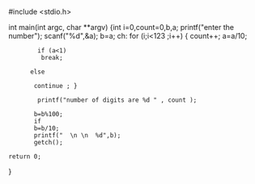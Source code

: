 #include <stdio.h>

int main(int argc, char **argv)
{int i=0,count=0,b,a;
	printf("enter the number");
    scanf("%d",&a);
    b=a;
    ch:
    for (i;i<123 ;i++)
        {  count++;
            a=a/10;
        
            if (a<1)
             break;
     
          else 
  
           continue ; }
            
            printf("number of digits are %d " , count );
            
           b=b%100;
           if
           b=b/10;
           printf("  \n \n  %d",b);
           getch();
    
	return 0;
}

